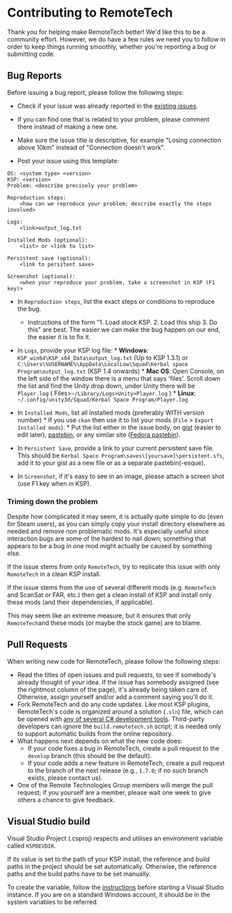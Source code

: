 # Contributing to RemoteTech


Thank you for helping make RemoteTech better! We'd like this to be a community effort. However, we do have a few rules we need you to follow in order to keep things running smoothly, whether you're reporting a bug or submitting code.

## Bug Reports


Before issuing a bug report, please follow the following steps:

* Check if your issue was already reported in the [existing issues](https://github.com/RemoteTechnologiesGroup/RemoteTech/issues).
 * If you can find one that is related to your problem, please comment there instead of making a new one.
 
* Make sure the issue title is descriptive, for example "Losing connection above 10km" instead of "Connection doesn't work". 

* Post your issue using this template:

```
OS: <system type> <version>
KSP: <version>
Problem: <describe precisely your problem>

Reproduction steps:
    <how can we reproduce your problem; describe exactly the steps involved>
        
Logs:
    <link>output_log.txt

Installed Mods (optional): 
    <list> or <link to list> 

Persistent save (optional):
    <link to persitent save>

Screenshot (optional):
    <when your reproduce your problem, take a screenshot in KSP (F1 key)>
```

* In `Reproduction steps`, list the exact steps or conditions to reproduce the bug. 
     * Instructions of the form "1. Load stock KSP. 2. Load this ship 3. Do this" are best. The easier we can make the bug happen on our end, the easier it is to fix it.

* In `Logs`, provide your KSP log file:
      * **Windows**: `KSP_win64\KSP_x64_Data\output_log.txt` (Up to KSP 1.3.1) or `C:\Users\%USERNAME%\AppData\LocalLow\Squad\Kerbal space Program\output_log.txt` (KSP 1.4 onwards)
      * **Mac OS**: Open Console, on the left side of the window there is a menu that says 'files'. Scroll down the list and find the Unity drop down, under Unity there will be `Player.log` ( Files>`~/Library/Logs>Unity>Player.log` )
      * **Linux**: `~/.config/unity3d/Squad/Kerbal Space Program/Player.log`     

* In `Installed Mods`, list all installed mods (preferably WITH version number) 
      * If you use `ckan` then use it to list your mods (`File` > `Export Installed mods`).
      * Put the list either in the issue body, on [gist](https://gist.github.com/) (easier to edit later), [pastebin](http://pastebin.com/), or any similar site ([Fedora pastebin](http://fpaste.org)).

* In `Persistent Save`, provide a link to your current persistent save file. This should be ```Kerbal Space Program\saves\[yoursave]\persistent.sfs```, add it to your gist as a new file or as a separate pastebin(-esque).

* In `Screenshot`, if it's easy to see in an image, please attach a screen shot (use F1 key when in KSP).

### Triming down the problem

Despite how complicated it may seem, it is actually quite simple to do (even for Steam users), as you can simply copy your install directory elsewhere as needed and remove non problematic mods. It's especially useful since interaction bugs are some of the hardest to nail down; something that appears to be a bug in one mod might actually be caused by something else.

If the issue stems from only `RemoteTech`, try to replicate this issue with only `RemoteTech` in a clean KSP install. 

If the issue stems from the use of several different mods (e.g. `RemoteTech` and ScanSat or FAR, etc.) then get a clean install of KSP and install only these mods (and their dependencies, if applicable).

This may seem like an extreme measure, but it ensures that only `RemoteTech`and these mods (or maybe the stock game) are to blame.

## Pull Requests

When writing new code for RemoteTech, please follow the following steps:
* Read the titles of open issues and pull requests, to see if somebody's already thought of your idea. If the issue has somebody assigned (see the rightmost column of the page), it's already being taken care of. Otherwise, assign yourself and/or add a comment saying you'll do it.
* Fork RemoteTech and do any code updates. Like most KSP plugins, RemoteTech's code is organized around a solution (`.sln`) file, which can be opened with [any of several C# development tools](http://wiki.kerbalspaceprogram.com/wiki/Plugins). Third-party developers can ignore the `build.remotetech.sh` script; it is needed only to support automatic builds from the online repository.
* What happens next depends on what the new code does:
    - If your code fixes a bug in RemoteTech, create a pull request to the `develop` branch (this should be the default).
    - If your code adds a new feature in RemoteTech, create a pull request to the branch of the next release (e.g., `1.7.0`; if no such branch exists, please contact us).
* One of the Remote Technologies Group members will merge the pull request; if you yourself are a member, please wait one week to give others a chance to give feedback.

## Visual Studio build

Visual Studio Project (.csproj) respects and utilises an environment variable called `KSPDEVDIR`. 

If its value is set to the path of your KSP install, the reference and build paths in the project should be set automatically. Otherwise, the reference paths and the build paths have to be set manually.

To create the variable, follow the [instructions](https://superuser.com/a/949577) before starting a Visual Studio instance. If you are on a standard Windows account, it should be in the system variables to be referred.


